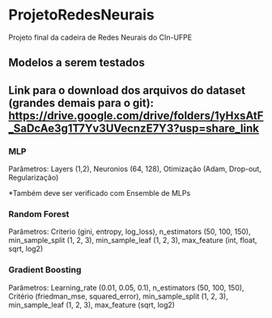 # ProjetoRedesNeurais
Projeto final da cadeira de Redes Neurais do CIn-UFPE

## Modelos a serem testados 

## Link para o download dos arquivos do dataset (grandes demais para o git): https://drive.google.com/drive/folders/1yHxsAtF_SaDcAe3g1T7Yv3UVecnzE7Y3?usp=share_link

### MLP

Parâmetros: Layers (1,2), Neuronios (64, 128), Otimização (Adam, Drop-out, Regularização)

*Também deve ser verificado com Ensemble de MLPs

### Random Forest

Parâmetros: Criterio (gini, entropy, log_loss), n_estimators (50, 100, 150), min_sample_split (1, 2, 3), min_sample_leaf (1, 2, 3), max_feature (int, float, sqrt, log2)

### Gradient Boosting

Parâmetros: Learning_rate (0.01, 0.05, 0.1), n_estimators (50, 100, 150), Critério (friedman_mse, squared_error), min_sample_split (1, 2, 3), min_sample_leaf (1, 2, 3), max_feature (sqrt, log2)
